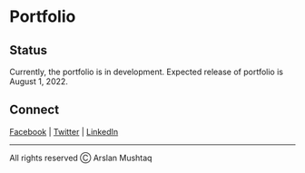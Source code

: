 # Portfolio

## Status

Currently, the portfolio is in development. Expected release of portfolio is August 1, 2022.

## Connect

[Facebook](https://facebook.com/devmrark) | [Twitter](https://twitter.com/mrarslanark) | [LinkedIn](https://linkedin.com/in/mrarslanark)

---

All rights reserved Ⓒ Arslan Mushtaq
